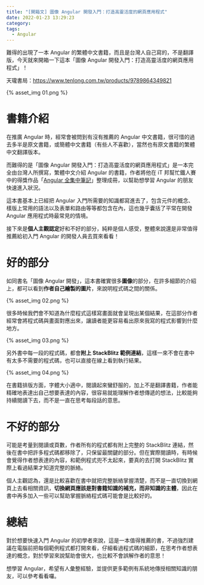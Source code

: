 ```yaml
---
title: "[開箱文] 圖像 Angular 開發入門：打造高靈活度的網頁應用程式"
date: 2022-01-23 13:29:23
category:
tags:
  - Angular
---
```


難得的出現了一本 Angular 的繁體中文書籍，而且是台灣人自己寫的，不是翻譯版，今天就來開箱一下這本「圖像 Angular 開發入門：打造高靈活度的網頁應用程式」！

<!-- more -->

天瓏書局：https://www.tenlong.com.tw/products/9789864349821

{% asset_img 01.png %}

# 書籍介紹

在推廣 Angular 時，經常會被問到有沒有推薦的 Angular 中文書籍，很可惜的過去多半是原文書籍，或簡體中文書籍（有些人不喜歡），當然也有原文書籍的繁體中文翻譯版本。

而難得的是「圖像 Angular 開發入門：打造高靈活度的網頁應用程式」是一本完全由台灣人所撰寫，繁體中文介紹 Angular 的書籍，作者將他在 iT 邦幫忙鐵人賽中的得獎作品「[Angular 全集中筆記](https://ithelp.ithome.com.tw/users/20109645/ironman/3762)」整理成冊，以幫助想學習 Angular 的朋友快速進入狀況。

這本書基本上已經把 Angular 入門所需要的知識都寫進去了，包含元件的概念、樣版上常用的語法以及表單和路由等等都包含在內，這也幾乎囊括了平常在開發 Angular 應用程式時最常見的情境。

接下來是**個人主觀認定**好和不好的部分，純粹是個人感受，整體來說還是非常值得推薦給初入門 Angular 的開發人員去買來看看！

# 好的部分

如同書名「圖像 Angular 開發」，這本書確實很多**圖像**的部分，在許多細節的介紹上，都可以看到**作者自己繪製的圖片**，來說明程式碼之間的關係。

{% asset_img 02.png %}

很多時候我們會不知道為什麼程式這樣寫畫面就會呈現出某個結果，在這部分作者經常會將程式碼與畫面對應出來，讓讀者能更容易看出原來我寫的程式影響到什麼地方。

{% asset_img 03.png %}

另外書中每一段的程式碼，都會**附上 StackBlitz 範例連結**，這樣一來不會在書中有太多不需要的程式碼，也可以直接在線上看到執行結果。

{% asset_img 04.png %}

在書籍排版方面，字體大小適中，閱讀起來蠻舒服的，加上不是翻譯書籍，作者能精確地表達出自己想要表達的內容，很容易就能理解作者想傳遞的想法，比較能夠持續閱讀下去，而不是一直在思考每段話的意思。

# 不好的部分

可能是考量到閱讀或頁數，作者所有的程式都有附上完整的 StackBlitz 連結，然後在書中把許多程式碼都移除了，只保留最關鍵的部分。但在實際閱讀時，有時候會覺得作者想表達的內容，和範例程式兜不太起來，要真的去打開 StackBlitz 實際上看過結果才知道完整的脈絡。

個人主觀認為，還是比較喜歡在書中就把完整脈絡掌握清楚，而不是一直切換到網頁上去看相關資訊，**切換網頁應該是對書籍知識的補充，而非知識的主體**，因此在書中再多加入一些可以幫助掌握脈絡程式碼可能會是比較好的。

# 總結

對於想要快速入門 Angular 的初學者來說，這是一本值得推薦的書，不過強烈建議在電腦前把每個範例程式都打開來看，仔細看過程式碼的細節，在思考作者想表達的概念，對於學習來說幫助會很大，也比較不會誤解作者的意思！

想學習 Angular，希望有人彙整經驗，並提供更多範例有系統地傳授相關知識的朋友，可以參考看看囉。

